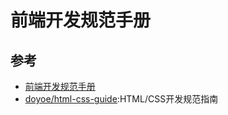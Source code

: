 # 前端开发规范手册

## 参考

* [前端开发规范手册](http://zhibimo.com/read/Ashu/front-end-style-guide/index.html)
* [doyoe/html-css-guide](https://github.com/doyoe/html-css-guide):HTML/CSS开发规范指南
